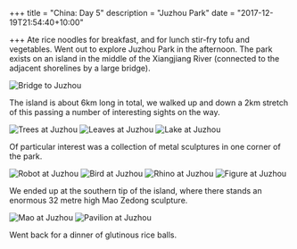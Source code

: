 +++
title = "China: Day 5"
description = "Juzhou Park"
date = "2017-12-19T21:54:40+10:00"

+++
Ate rice noodles for breakfast, and for lunch stir-fry tofu and vegetables. Went out to explore Juzhou Park in the afternoon. The park exists on an island in the middle of the Xiangjiang River (connected to the adjacent shorelines by a large bridge).

![Bridge to Juzhou](/images/bridge-to-juzhou.jpg)

The island is about 6km long in total, we walked up and down a 2km stretch of this passing a number of interesting sights on the way.

![Trees at Juzhou](/images/trees-at-juzhou.jpg)
![Leaves at Juzhou](/images/leaves-at-juzhou.jpg)
![Lake at Juzhou](/images/lake-at-juzhou.jpg)

Of particular interest was a collection of metal sculptures in one corner of the park.

![Robot at Juzhou](/images/bird-at-juzhou.jpg)
![Bird at Juzhou](/images/bird-at-juzhou.jpg)
![Rhino at Juzhou](/images/rhino-at-juzhou.jpg)
![Figure at Juzhou](/images/figure-at-juzhou.jpg)

We ended up at the southern tip of the island, where there stands an enormous 32 metre high Mao Zedong sculpture.

![Mao at Juzhou](/images/mao-at-juzhou.jpg)
![Pavilion at Juzhou](/images/pavilion-at-juzhou.jpg)

Went back for a dinner of glutinous rice balls.
